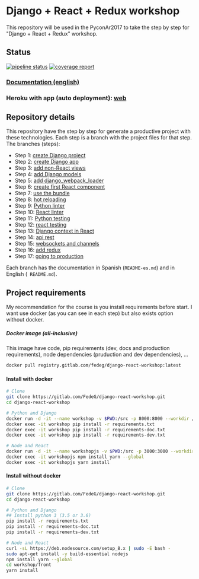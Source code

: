 # Django + React + Redux workshop
This repository will be used in the PyconAr2017 to take the step by step for "Django + React + Redux" workshop.

## Status
[![pipeline status](https://gitlab.com/FedeG/django-react-workshop/badges/master/pipeline.svg)](https://gitlab.com/FedeG/django-react-workshop/commits/master) [![coverage report](https://gitlab.com/FedeG/django-react-workshop/badges/master/coverage.svg)](https://gitlab.com/FedeG/django-react-workshop/commits/master)

### [Documentation (english)](https://fedeg.gitlab.io/django-react-workshop/#/en/)
### Heroku with app (auto deployment): [web](https://django-react-workshop.herokuapp.com)

## Repository details
This repository have the step by step for generate a productive project with these technologies.
Each step is a branch with the project files for that step.
The branches (steps):
- Step 1:  [create Django project](https://gitlab.com/FedeG/django-react-workshop/tree/step1_create_project)
- Step 2:  [create Django app](https://gitlab.com/FedeG/django-react-workshop/tree/step2_create_django_app)
- Step 3:  [add non-React views](https://gitlab.com/FedeG/django-react-workshop/tree/step3_add_non_react_views)
- Step 4:  [add Django models](https://gitlab.com/FedeG/django-react-workshop/tree/step4_add_django_models)
- Step 5:  [add django_webpack_loader](https://gitlab.com/FedeG/django-react-workshop/tree/step5_add_django_webpack_loader)
- Step 6:  [create first React component](https://gitlab.com/FedeG/django-react-workshop/tree/step6_create_first_react_component)
- Step 7:  [use the bundle](https://gitlab.com/FedeG/django-react-workshop/tree/step7_use_the_bundle)
- Step 8:  [hot reloading](https://gitlab.com/FedeG/django-react-workshop/tree/step8_hot_reloading)
- Step 9:  [Python linter](https://gitlab.com/FedeG/django-react-workshop/tree/step9_python_linter)
- Step 10: [React linter](https://gitlab.com/FedeG/django-react-workshop/tree/step10_react_linter)
- Step 11: [Python testing](https://gitlab.com/FedeG/django-react-workshop/tree/step11_python_testing)
- Step 12: [react testing](https://gitlab.com/FedeG/django-react-workshop/tree/step12_react_testing)
- Step 13: [Django context in React](https://gitlab.com/FedeG/django-react-workshop/tree/step13_django_context_in_react)
- Step 14: [api rest](https://gitlab.com/FedeG/django-react-workshop/tree/step14_api_rest)
- Step 15: [websockets and channels](https://gitlab.com/FedeG/django-react-workshop/tree/step15_websockets_and_channels)
- Step 16: [add redux](https://gitlab.com/FedeG/django-react-workshop/tree/step16_add_redux)
- Step 17: [going to production](https://gitlab.com/FedeG/django-react-workshop/tree/step17_going_to_production)

Each branch has the documentation in Spanish (`README-es.md`) and in English (` README.md`).

## Project requirements
My recommendation for the course is you install requirements before start.
I want use docker (as you can see in each step) but also exists option without docker.

##### Docker image (all-inclusive)
This image have code, pip requirements (dev, docs and production requirements), node dependencies (pruduction and dev dependencies), ... 
```bash
docker pull registry.gitlab.com/fedeg/django-react-workshop:latest
```

#### Install with docker
```bash
# Clone
git clone https://gitlab.com/FedeG/django-react-workshop.git
cd django-react-workshop

# Python and Django
docker run -d -it --name workshop -v $PWD:/src -p 8000:8000 --workdir /src python:3.6 bash
docker exec -it workshop pip install -r requirements.txt
docker exec -it workshop pip install -r requirements-doc.txt
docker exec -it workshop pip install -r requirements-dev.txt

# Node and React
docker run -d -it --name workshopjs -v $PWD:/src -p 3000:3000 --workdir /src/workshop/front node:8 bash
docker exec -it workshopjs npm install yarn --global
docker exec -it workshopjs yarn install
```

#### Install without docker
```bash
# Clone
git clone https://gitlab.com/FedeG/django-react-workshop.git
cd django-react-workshop

# Python and Django
## Install python 3 (3.5 or 3.6)
pip install -r requirements.txt
pip install -r requirements-doc.txt
pip install -r requirements-dev.txt

# Node and React
curl -sL https://deb.nodesource.com/setup_8.x | sudo -E bash -
sudo apt-get install -y build-essential nodejs
npm install yarn --global
cd workshop/front
yarn install
```
